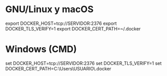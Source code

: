 # GNU/Linux y macOS

export DOCKER_HOST=tcp://SERVIDOR:2376
export DOCKER_TLS_VERIFY=1
export DOCKER_CERT_PATH=~/.docker

# Windows (CMD)

set DOCKER_HOST=tcp://SERVIDOR:2376
set DOCKER_TLS_VERIFY=1
set DOCKER_CERT_PATH=C:\\Users\\USUARIO\\.docker
